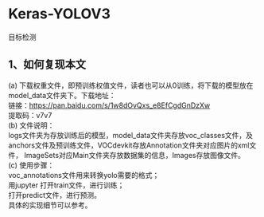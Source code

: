 # Keras-YOLOV3   

目标检测   

## 1、如何复现本文   
(a) 下载权重文件，即预训练权值文件，读者也可以从0训练，将下载的模型放在model_data文件夹下。下载地址：   
链接：https://pan.baidu.com/s/1w8dOvQxs_e8EfCgdGnDzXw   
提取码：v7v7   
(b) 文件说明：  
logs文件夹为存放训练后的模型，model_data文件夹存放voc_classes文件，及anchors文件及预训练文件，VOCdevkit存放Annotation文件夹对应图片的xml文件，  ImageSets对应Main文件夹存放数据集的信息，Images存放图像文件。  
(c) 使用步骤：  
voc_annotations文件用来转换yolo需要的格式；  
用jupyter 打开train文件，进行训练；  
打开predict文件，进行预测。  
具体的实现细节可以参考。
